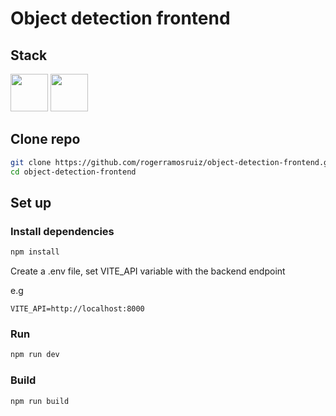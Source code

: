 # Object detection frontend

## Stack 

<img src="https://upload.wikimedia.org/wikipedia/commons/1/1b/Svelte_Logo.svg" height="60"> <img src="https://upload.wikimedia.org/wikipedia/commons/d/d5/Tailwind_CSS_Logo.svg" height="60">


## Clone repo
```bash
git clone https://github.com/rogerramosruiz/object-detection-frontend.git
cd object-detection-frontend
```

## Set up
### Install dependencies

```bash
npm install 
```

Create a .env file, set VITE_API variable with the backend endpoint

e.g

```
VITE_API=http://localhost:8000
```

### Run

```bash
npm run dev 
```

### Build
```bash
npm run build
```
